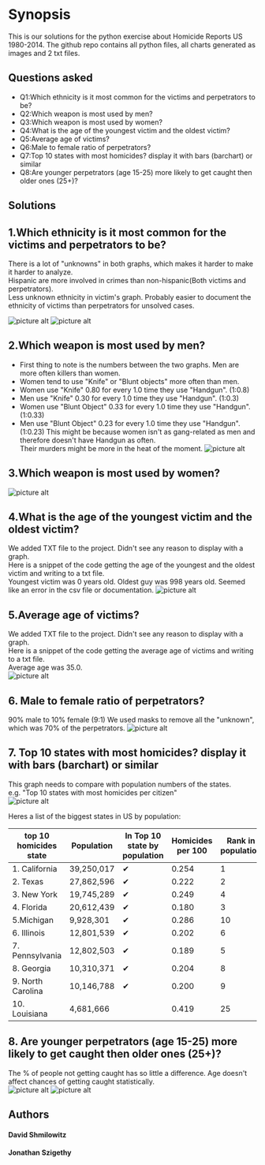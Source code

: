 Synopsis
=============
This is our solutions for the python exercise about Homicide Reports US 1980-2014. 
The github repo contains all python files, all charts generated as images and 2 txt files.

Questions asked
-------
 * Q1:Which ethnicity is it most common for the victims and perpetrators to be?
 * Q2:Which weapon is most used by men?
 * Q3:Which weapon is most used by women?
 * Q4:What is the age of the youngest victim and the oldest victim?
 * Q5:Average age of victims?
 * Q6:Male to female ratio of perpetrators?
 * Q7:Top 10 states with most homicides? display it with bars (barchart) or similar
 * Q8:Are younger perpetrators (age 15-25) more likely to get caught then older ones (25+)?

Solutions
-------
## 1.Which ethnicity is it most common for the victims and perpetrators to be?  
There is a lot of "unknowns" in both graphs, which makes it harder to make it harder to analyze.  
Hispanic are more involved in crimes than non-hispanic(Both victims and perpetrators).  
Less unknown ethnicity in victim's graph. Probably easier to document the ethnicity of victims than perpetrators for unsolved cases.  

![picture alt](http://i.imgur.com/lqvISgY.png)
![picture alt](http://i.imgur.com/kiTMhvX.png)



## 2.Which weapon is most used by men?
 * First thing to note is the numbers between the two graphs. Men are more often killers than women.  
 * Women tend to use "Knife" or "Blunt objects" more often than men.  
 * Women use "Knife" 0.80 for every 1.0 time they use "Handgun". (1:0.8)  
 * Men use "Knife" 0.30 for every 1.0 time they use "Handgun". (1:0.3)
 * Women use "Blunt Object" 0.33 for every 1.0 time they use "Handgun". (1:0.33)  
 * Men use "Blunt Object" 0.23 for every 1.0 time they use "Handgun". (1:0.23)
This might be because women isn't as gang-related as men and therefore doesn't have Handgun as often.  
Their murders might be more in the heat of the moment. 
![picture alt](http://i.imgur.com/9f7HiSa.png)

## 3.Which weapon is most used by women?
![picture alt](http://i.imgur.com/nyvX1Q7.png)

## 4.What is the age of the youngest victim and the oldest victim?
We added TXT file to the project. Didn't see any reason to display with a graph.  
Here is a snippet of the code getting the age of the youngest and the oldest victim and writing to a txt file.  
Youngest victim was 0 years old. Oldest guy was 998 years old. Seemed like an error in the csv file or documentation.
 ![picture alt](http://i.imgur.com/Zu0pSLS.jpg)

## 5.Average age of victims?
We added TXT file to the project. Didn't see any reason to display with a graph.  
Here is a snippet of the code getting the average age of victims and writing to a txt file.  
Average age was 35.0.  
![picture alt](http://i.imgur.com/Ti46wIl.jpg)

## 6. Male to female ratio of perpetrators?
90% male to 10% female (9:1) We used masks to remove all the "unknown", which was 70% of the perpetrators.
![picture alt](http://i.imgur.com/hOn1crU.png)

## 7. Top 10 states with most homicides? display it with bars (barchart) or similar
This graph needs to compare with population numbers of the states.  
e.g. "Top 10 states with most homicides per citizen"  
![picture alt](http://i.imgur.com/RyLyWNR.png)  

Heres a list of the biggest states in US by population:  

| top 10 homicides state    	| Population 	| In Top 10 state by population  	| Homicides per 100 	|  Rank in population 	|
|-------------------	|------------	|---	|--------	|----	|
| 1. California     	| 39,250,017 	| ✔ 	| 0.254 	| 1  	|
| 2. Texas          	| 27,862,596 	| ✔ 	| 0.222 	| 2	|
| 3. New York       	| 19,745,289 	| ✔ 	| 0.249 	| 4 	|
| 4. Florida        	| 20,612,439 	| ✔ 	| 0.180 	| 3 	|
| 5.Michigan       	| 9,928,301  	| ✔ 	| 0.286 	|  10 	|
| 6. Illinois       	| 12,801,539 	| ✔ 	| 0.202	|  6 	|
| 7. Pennsylvania   	| 12,802,503 	| ✔ 	| 0.189 	|  5 	|
| 8. Georgia        	| 10,310,371 	| ✔ 	| 0.204 	|  8 	|
| 9. North Carolina 	| 10,146,788 	| ✔ 	| 0.200 	|  9 	|
| 10. Louisiana     	| 4,681,666  	|  	| 0.419	| 25 	| 


## 8. Are younger perpetrators (age 15-25) more likely to get caught then older ones (25+)?
The % of people not getting caught has so little a difference. Age doesn't affect chances of getting caught statistically.  
![picture alt](http://i.imgur.com/Gh4JYa5.png)
![picture alt](http://i.imgur.com/DFmFyuv.png)

Authors
-------
#### David Shmilowitz  
#### Jonathan Szigethy
